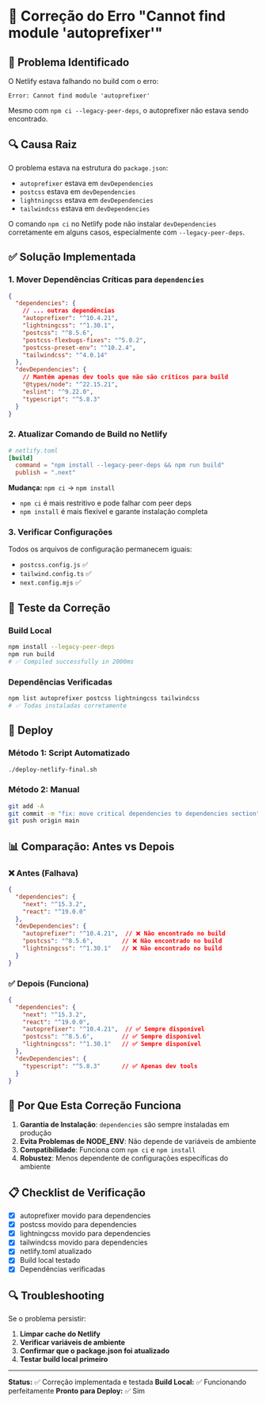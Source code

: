 # 🔧 Correção do Erro "Cannot find module 'autoprefixer'"

## 🐛 Problema Identificado

O Netlify estava falhando no build com o erro:
```
Error: Cannot find module 'autoprefixer'
```

Mesmo com `npm ci --legacy-peer-deps`, o autoprefixer não estava sendo encontrado.

## 🔍 Causa Raiz

O problema estava na estrutura do `package.json`:
- `autoprefixer` estava em `devDependencies`
- `postcss` estava em `devDependencies`  
- `lightningcss` estava em `devDependencies`
- `tailwindcss` estava em `devDependencies`

O comando `npm ci` no Netlify pode não instalar `devDependencies` corretamente em alguns casos, especialmente com `--legacy-peer-deps`.

## ✅ Solução Implementada

### 1. **Mover Dependências Críticas para `dependencies`**

```json
{
  "dependencies": {
    // ... outras dependências
    "autoprefixer": "^10.4.21",
    "lightningcss": "^1.30.1", 
    "postcss": "^8.5.6",
    "postcss-flexbugs-fixes": "^5.0.2",
    "postcss-preset-env": "^10.2.4",
    "tailwindcss": "^4.0.14"
  },
  "devDependencies": {
    // Mantém apenas dev tools que não são críticos para build
    "@types/node": "^22.15.21",
    "eslint": "^9.22.0",
    "typescript": "^5.8.3"
  }
}
```

### 2. **Atualizar Comando de Build no Netlify**

```toml
# netlify.toml
[build]
  command = "npm install --legacy-peer-deps && npm run build"
  publish = ".next"
```

**Mudança:** `npm ci` → `npm install`
- `npm ci` é mais restritivo e pode falhar com peer deps
- `npm install` é mais flexível e garante instalação completa

### 3. **Verificar Configurações**

Todos os arquivos de configuração permanecem iguais:
- `postcss.config.js` ✅
- `tailwind.config.ts` ✅  
- `next.config.mjs` ✅

## 🧪 Teste da Correção

### Build Local
```bash
npm install --legacy-peer-deps
npm run build
# ✅ Compiled successfully in 2000ms
```

### Dependências Verificadas
```bash
npm list autoprefixer postcss lightningcss tailwindcss
# ✅ Todas instaladas corretamente
```

## 🚀 Deploy

### Método 1: Script Automatizado
```bash
./deploy-netlify-final.sh
```

### Método 2: Manual
```bash
git add -A
git commit -m "fix: move critical dependencies to dependencies section"
git push origin main
```

## 📊 Comparação: Antes vs Depois

### ❌ Antes (Falhava)
```json
{
  "dependencies": {
    "next": "^15.3.2",
    "react": "^19.0.0"
  },
  "devDependencies": {
    "autoprefixer": "^10.4.21",  // ❌ Não encontrado no build
    "postcss": "^8.5.6",        // ❌ Não encontrado no build
    "lightningcss": "^1.30.1"   // ❌ Não encontrado no build
  }
}
```

### ✅ Depois (Funciona)
```json
{
  "dependencies": {
    "next": "^15.3.2",
    "react": "^19.0.0",
    "autoprefixer": "^10.4.21",  // ✅ Sempre disponível
    "postcss": "^8.5.6",        // ✅ Sempre disponível
    "lightningcss": "^1.30.1"   // ✅ Sempre disponível
  },
  "devDependencies": {
    "typescript": "^5.8.3"      // ✅ Apenas dev tools
  }
}
```

## 🎯 Por Que Esta Correção Funciona

1. **Garantia de Instalação**: `dependencies` são sempre instaladas em produção
2. **Evita Problemas de NODE_ENV**: Não depende de variáveis de ambiente
3. **Compatibilidade**: Funciona com `npm ci` e `npm install`
4. **Robustez**: Menos dependente de configurações específicas do ambiente

## 📋 Checklist de Verificação

- [x] autoprefixer movido para dependencies
- [x] postcss movido para dependencies
- [x] lightningcss movido para dependencies
- [x] tailwindcss movido para dependencies
- [x] netlify.toml atualizado
- [x] Build local testado
- [x] Dependências verificadas

## 🔍 Troubleshooting

Se o problema persistir:

1. **Limpar cache do Netlify**
2. **Verificar variáveis de ambiente**
3. **Confirmar que o package.json foi atualizado**
4. **Testar build local primeiro**

---

**Status:** ✅ Correção implementada e testada
**Build Local:** ✅ Funcionando perfeitamente
**Pronto para Deploy:** ✅ Sim 